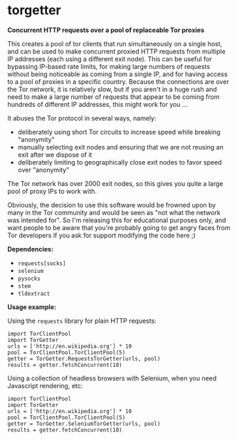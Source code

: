 # torgetter
**Concurrent HTTP requests over a pool of replaceable Tor proxies**

This creates a pool of tor clients that run simultaneously on a single host, and can be used to make concurrent proxied HTTP requests from multiple IP addresses (each using a different exit node). This can be useful for bypassing IP-based rate limits, for making large numbers of requests without being noticeable as coming from a single IP, and for having access to a pool of proxies in a specific country. Because the connections are over the Tor network, it is relatively slow, but if you aren't in a huge rush and need to make a large number of requests that appear to be coming from hundreds of different IP addresses, this might work for you ...

It abuses the Tor protocol in several ways, namely:

* deliberately using short Tor circuits to increase speed while breaking "anonymity"
* manually selecting exit nodes and ensuring that we are not reusing an exit after we dispose of it
* deliberately limiting to geographically close exit nodes to favor speed over "anonymity"

The Tor network has over 2000 exit nodes, so this gives you quite a large pool of proxy IPs to work with.

Obviously, the decision to use this software would be frowned upon by many in the Tor community and would be seen as "not what the network was intended for". So I'm releasing this for educational purposes only, and want people to be aware that you're probably going to get angry faces from Tor developers if you ask for support modifying the code here ;)

**Dependencies:**
* `requests[socks]`
* `selenium`
* `pysocks`
* `stem`
* `tldextract`

**Usage example:**

Using the `requests` library for plain HTTP requests:

    import TorClientPool
    import TorGetter
    urls = ['http://en.wikipedia.org'] * 10
    pool = TorClientPool.TorClientPool(5)
    getter = TorGetter.RequestsTorGetter(urls, pool)
    results = getter.fetchConcurrent(10)
    
Using a collection of headless browsers with Selenium, when you need Javascript rendering, etc:

    import TorClientPool
    import TorGetter
    urls = ['http://en.wikipedia.org'] * 10
    pool = TorClientPool.TorClientPool(5)
    getter = TorGetter.SeleniumTorGetter(urls, pool)
    results = getter.fetchConcurrent(10)
